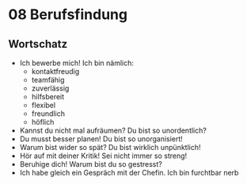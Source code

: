 # 08 Berufsfindung

## Wortschatz

* Ich bewerbe mich! Ich bin nämlich:
  * kontaktfreudig
  * teamfähig
  * zuverlässig
  * hilfsbereit
  * flexibel
  * freundlich
  * höflich
* Kannst du nicht mal aufräumen? Du bist so unordentlich?
* Du musst besser planen! Du bist so unorganisiert!
* Warum bist wider so spät? Du bist wirklich unpünktlich!
* Hör auf mit deiner Kritik! Sei nicht immer so streng!
* Beruhige dich! Warum bist du so gestresst?
* Ich habe gleich ein Gespräch mit der Chefin. Ich bin furchtbar nerb

